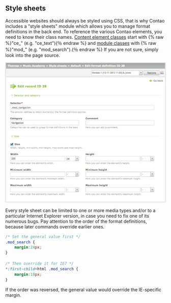 ## Style sheets

Accessible websites should always be styled using CSS, that is why Contao
includes a "style sheets" module which allows you to manage format definitions
in the back end. To reference the various Contao elements, you need to know
their class names. [Content element classes][1] start with {% raw %}"ce_"
(e.g. "ce_text"){％ endraw %} and [module classes][2] with {% raw %}"mod_"
(e.g. "mod_search").{％ endraw %} If you are not sure, simply look into the
page source.

![](images/style-sheet.jpg?raw=true)

Every style sheet can be limited to one or more media types and/or to a
particular Internet Explorer version, in case you need to fix one of its
numerous bugs. Pay attention to the order of the format definitions, because
later commands override earlier ones.

```css
/* Set the general value first */
.mod_search {
    margin:24px;
}

/* Then override it for IE7 */
*:first-child+html .mod_search {
    margin:18px;
}
```

If the order was reversed, the general value would override the IE-specific
margin.


[1]: ../04-managing-content/articles.md#articles
[2]: ../03-managing-pages/modules.md#modules